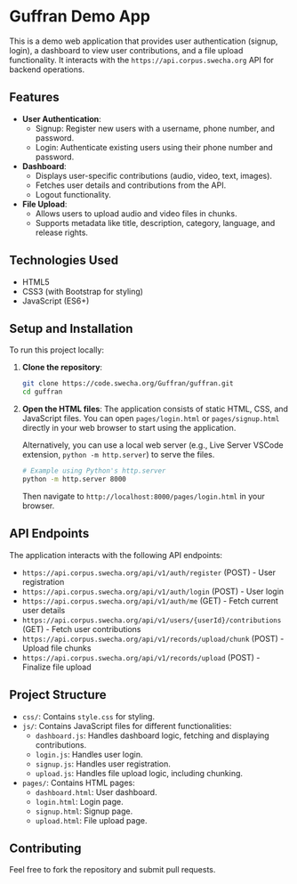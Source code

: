 # Guffran Demo App

This is a demo web application that provides user authentication (signup, login), a dashboard to view user contributions, and a file upload functionality. It interacts with the `https://api.corpus.swecha.org` API for backend operations.

## Features

- **User Authentication**:
  - Signup: Register new users with a username, phone number, and password.
  - Login: Authenticate existing users using their phone number and password.
- **Dashboard**:
  - Displays user-specific contributions (audio, video, text, images).
  - Fetches user details and contributions from the API.
  - Logout functionality.
- **File Upload**:
  - Allows users to upload audio and video files in chunks.
  - Supports metadata like title, description, category, language, and release rights.

## Technologies Used

- HTML5
- CSS3 (with Bootstrap for styling)
- JavaScript (ES6+)

## Setup and Installation

To run this project locally:

1.  **Clone the repository**:
    ```bash
    git clone https://code.swecha.org/Guffran/guffran.git
    cd guffran
    ```

2.  **Open the HTML files**:
    The application consists of static HTML, CSS, and JavaScript files. You can open `pages/login.html` or `pages/signup.html` directly in your web browser to start using the application.

    Alternatively, you can use a local web server (e.g., Live Server VSCode extension, `python -m http.server`) to serve the files.

    ```bash
    # Example using Python's http.server
    python -m http.server 8000
    ```
    Then navigate to `http://localhost:8000/pages/login.html` in your browser.

## API Endpoints

The application interacts with the following API endpoints:

-   `https://api.corpus.swecha.org/api/v1/auth/register` (POST) - User registration
-   `https://api.corpus.swecha.org/api/v1/auth/login` (POST) - User login
-   `https://api.corpus.swecha.org/api/v1/auth/me` (GET) - Fetch current user details
-   `https://api.corpus.swecha.org/api/v1/users/{userId}/contributions` (GET) - Fetch user contributions
-   `https://api.corpus.swecha.org/api/v1/records/upload/chunk` (POST) - Upload file chunks
-   `https://api.corpus.swecha.org/api/v1/records/upload` (POST) - Finalize file upload

## Project Structure

-   `css/`: Contains `style.css` for styling.
-   `js/`: Contains JavaScript files for different functionalities:
    -   `dashboard.js`: Handles dashboard logic, fetching and displaying contributions.
    -   `login.js`: Handles user login.
    -   `signup.js`: Handles user registration.
    -   `upload.js`: Handles file upload logic, including chunking.
-   `pages/`: Contains HTML pages:
    -   `dashboard.html`: User dashboard.
    -   `login.html`: Login page.
    -   `signup.html`: Signup page.
    -   `upload.html`: File upload page.

## Contributing

Feel free to fork the repository and submit pull requests.

